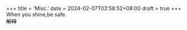 +++
title = 'Misc.'
date = 2024-02-07T02:58:52+08:00
draft = true
+++
When you shine,be safe.  
~~解释~~